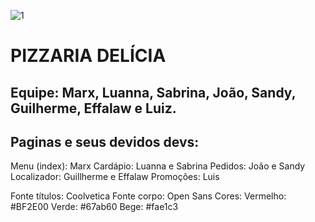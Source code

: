 ![1](https://github.com/user-attachments/assets/1fe7e74c-dd32-44c8-8096-e167d5e4dcff)
# PIZZARIA DELÍCIA
## Equipe: Marx, Luanna, Sabrina, João, Sandy, Guilherme, Effalaw e Luiz.

## Paginas e seus devidos devs:
Menu (index): Marx
Cardápio: Luanna e Sabrina
Pedidos: João e Sandy
Localizador: Guillherme e Effalaw
Promoções: Luis

Fonte títulos: Coolvetica
Fonte corpo: Open Sans
Cores: 
Vermelho: #BF2E00
Verde: #67ab60
Bege: #fae1c3
